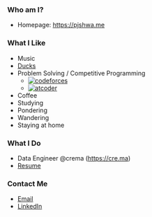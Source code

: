 ### Who am I?

- Homepage: https://pjshwa.me


### What I Like

- Music
- [Ducks](https://www.youtube.com/watch?v=0Da8ZhKcNKQ)
- Problem Solving / Competitive Programming
  - [![codeforces](https://cp-logo.vercel.app/codeforces/pjshwa?logo=true)](https://codeforces.com/profile/pjshwa)
  - [![atcoder](https://cp-logo.vercel.app/atcoder/pjshwa?logo=true)](https://atcoder.jp/users/pjshwa)
- Coffee
- Studying
- Pondering
- Wandering
- Staying at home


### What I Do

- Data Engineer @crema (https://cre.ma)
- [Resume](https://pjshwa.me/resume.pdf)


### Contact Me

- [Email](mailto:pjshwa@gmail.com)
- [LinkedIn](https://www.linkedin.com/in/jinsik-park-6b2b5a119/)
